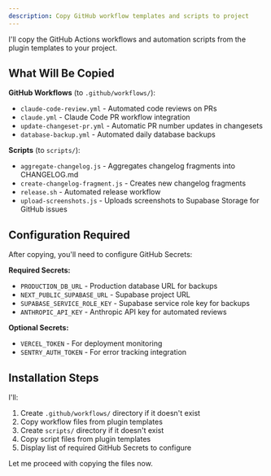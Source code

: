 ```yaml
---
description: Copy GitHub workflow templates and scripts to project
---
```


I'll copy the GitHub Actions workflows and automation scripts from the plugin templates to your project.

## What Will Be Copied

**GitHub Workflows** (to `.github/workflows/`):
- `claude-code-review.yml` - Automated code reviews on PRs
- `claude.yml` - Claude Code PR workflow integration
- `update-changeset-pr.yml` - Automatic PR number updates in changesets
- `database-backup.yml` - Automated daily database backups

**Scripts** (to `scripts/`):
- `aggregate-changelog.js` - Aggregates changelog fragments into CHANGELOG.md
- `create-changelog-fragment.js` - Creates new changelog fragments
- `release.sh` - Automated release workflow
- `upload-screenshots.js` - Uploads screenshots to Supabase Storage for GitHub issues

## Configuration Required

After copying, you'll need to configure GitHub Secrets:

**Required Secrets:**
- `PRODUCTION_DB_URL` - Production database URL for backups
- `NEXT_PUBLIC_SUPABASE_URL` - Supabase project URL
- `SUPABASE_SERVICE_ROLE_KEY` - Supabase service role key for backups
- `ANTHROPIC_API_KEY` - Anthropic API key for automated reviews

**Optional Secrets:**
- `VERCEL_TOKEN` - For deployment monitoring
- `SENTRY_AUTH_TOKEN` - For error tracking integration

## Installation Steps

I'll:
1. Create `.github/workflows/` directory if it doesn't exist
2. Copy workflow files from plugin templates
3. Create `scripts/` directory if it doesn't exist
4. Copy script files from plugin templates
5. Display list of required GitHub Secrets to configure

Let me proceed with copying the files now.
